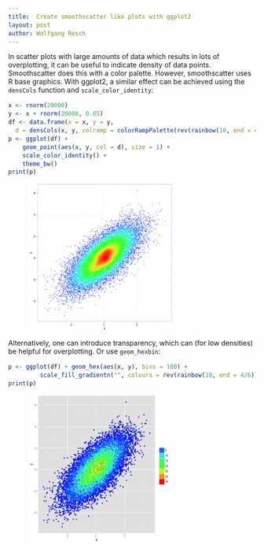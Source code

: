 ```yaml
---
title:  Create smoothscatter like plots with ggplot2
layout: post
author: Wolfgang Resch
---
```


In scatter plots with large amounts of data which results in lots of
overplotting, it can be useful to indicate density of data points.
Smoothscatter does this with a color palette. However, smoothscatter
uses R base graphics.  With ggplot2, a similar effect can be achieved
using the `densCols` function and `scale_color_identity`:

```r
x <- rnorm(20000)
y <- x + rnorm(20000, 0.05)
df <- data.frame(x = x, y = y,
  d = densCols(x, y, colramp = colorRampPalette(rev(rainbow(10, end = 4/6)))))
p <- ggplot(df) +
    geom_point(aes(x, y, col = d), size = 1) +
    scale_color_identity() +
    theme_bw()
print(p)
```

<figure>
  <img src="/assets/2012-11-06-fig1.png">
</figure>

Alternatively, one can introduce transparency, which can (for low
densities) be helpful for overplotting. Or use `geom_hexbin`:

```r
p <- ggplot(df) + geom_hex(aes(x, y), bins = 100) +
         scale_fill_gradientn("", colours = rev(rainbow(10, end = 4/6)))
print(p)
```

<figure>
  <img src="/assets/2012-11-06-fig2.png">
</figure>


